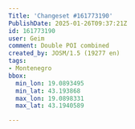 ```yaml
---
Title: 'Changeset #161773190'
PublishDate: 2025-01-26T09:37:21Z
id: 161773190
user: Geim
comment: Double POI combined
created_by: JOSM/1.5 (19277 en)
tags:
- Montenegro
bbox:
  min_lon: 19.0893495
  min_lat: 43.193868
  max_lon: 19.0898331
  max_lat: 43.1940589

---
```

